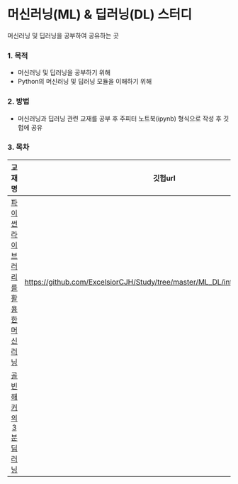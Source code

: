 # 머신러닝(ML) & 딥러닝(DL) 스터디

머신러닝 및 딥러닝을 공부하여 공유하는 곳

### 1. 목적

* 머신러닝 및 딥러닝을 공부하기 위해
* Python의 머신러닝 및 딥러닝 모듈을 이해하기 위해

### 2. 방법

* 머신러닝과 딥러닝 관련 교재를 공부 후 주피터 노트북(ipynb) 형식으로 작성 후 깃헙에 공유

### 3. 목차

|                   교재명                    |                  깃헙url                   |
| :--------------------------------------: | :--------------------------------------: |
| [파이썬 라이브러리를 활용한 머신러닝](http://www.yes24.com/24/Goods/42806875?Acode=101) | https://github.com/ExcelsiorCJH/Study/tree/master/ML_DL/intro_to_ml_with_python |
| [골빈해커의 3분 딥러닝](http://www.yes24.com/24/Goods/49853812?Acode=101) |                                          |